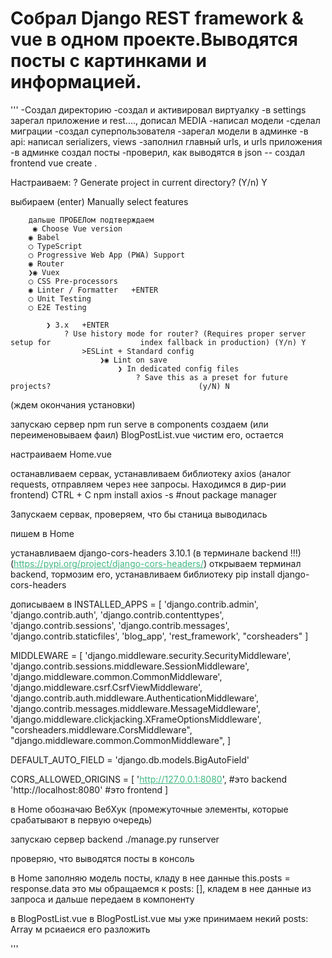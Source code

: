 # Собрал Django REST framework & vue в одном проекте.Выводятся посты с картинками и информацией.
'''
-Создал директорию
-создал и активировал виртуалку
-в settings зарегал приложение и rest...., дописал MEDIA
-написал модели
-сделал миграции
-создал суперпользователя
-зарегал модели в админке
-в api: написал serializers, views
-заполнил главный urls, и urls приложения
-в админке создал посты
-проверил, как выводятся в json
-- создал frontend
vue create .

Настраиваем:
? Generate project in current directory? (Y/n)  Y

выбираем (enter)
	Manually select features

		дальше ПРОБЕЛом подтверждаем
		 ◉ Choose Vue version
 		◉ Babel
 		◯ TypeScript
 		◯ Progressive Web App (PWA) Support
 		◉ Router
		❯◉ Vuex
 		◯ CSS Pre-processors
 		◉ Linter / Formatter   +ENTER
 		◯ Unit Testing
 		◯ E2E Testing

			❯ 3.x   +ENTER 
				? Use history mode for router? (Requires proper server setup for 					index fallback in production) (Y/n) Y
					>ESLint + Standard config
						❯◉ Lint on save
							❯ In dedicated config files  
								? Save this as a preset for future projects? 								 (y/N) N
(ждем окончания установки)

запускаю сервер
npm run serve
в components создаем (или переименовываем фаил) BlogPostList.vue
чистим его, остается
<template>
	<div class="post-list">
		<h1>Good afternoon</h1> 
	</div>
</template>

<script>
export default {
	name: 'BlogPostList',
	props: {
		posts: Array
	}
}
</script>

<!-- Add "scoped" attribute to limit CSS to this component only -->
<style scoped>
h3 {
	margin: 40px 0 0;
}
ul {
	list-style-type: none;
	padding: 0;
}
li {
	display: inline-block;
	margin: 0 10px;
}
a {
	color: #42b983;
}
</style>


настраиваем Home.vue
<template>
	<div class="home">
		<img alt="Vue logo" src="../assets/logo.png">
		<BlogPostList :posts='posts'/> # это передаю пропсы posts='posts'
	</div>
</template>

<script>
// @ is an alias to /src
import BlogPostList from '@/components/BlogPostList' #импортировали

export default {
	name: 'Home',
	components: {
		BlogPostList #зарегистрировали
	},
	data () {
		return { #здесь будут наши посты
		posts: []
		}
	},
	methods: {
		async getBlogPost () {
	
		}
	}
}
</script>

останавливаем сервак, устанавливаем библиотеку axios (аналог requests, отправляем через нее запросы. Находимся в дир-рии frontend)
CTRL + C
npm install axios -s   #nout package manager

Запускаем сервак, проверяем, что бы станица выводилась

пишем в Home
<template>
	<div class="home">
		<img alt="Vue logo" src="../assets/logo.png">
		<BlogPostList :posts='posts'/>
	</div>
</template>

<script>
// @ is an alias to /src
import BlogPostList from '@/components/BlogPostList'
import axios from 'axios'

export default {
	name: 'Home',
	components: {
		BlogPostList
	},
	data () {
		return {
			posts: []
		}
	},
	methods: {
		async getBlogPost () {
			try {
				const response = await axios.get('http://127.0.0.1:8000/api/') # скопировал со страницы, где выводятся все мои посты Blog Post List Api (backend в json)

				console.log(response.data)
			} catch (e) {
				console.log('error!')
			}
		}
	}
}
</script>



устанавливаем django-cors-headers 3.10.1 (в терминале backend !!!)
(https://pypi.org/project/django-cors-headers/)
	открываем терминал backend, тормозим его, устанавливаем библиотеку
pip install django-cors-headers

дописываем в 
INSTALLED_APPS = [
	'django.contrib.admin',
	'django.contrib.auth',
	'django.contrib.contenttypes',
	'django.contrib.sessions',
	'django.contrib.messages',
	'django.contrib.staticfiles',
	'blog_app',
	'rest_framework',
	"corsheaders"
]

MIDDLEWARE = [
	'django.middleware.security.SecurityMiddleware',
	'django.contrib.sessions.middleware.SessionMiddleware',
	'django.middleware.common.CommonMiddleware',
	'django.middleware.csrf.CsrfViewMiddleware',
	'django.contrib.auth.middleware.AuthenticationMiddleware',
	'django.contrib.messages.middleware.MessageMiddleware',
	'django.middleware.clickjacking.XFrameOptionsMiddleware',
	"corsheaders.middleware.CorsMiddleware",
	"django.middleware.common.CommonMiddleware",
]



DEFAULT_AUTO_FIELD = 'django.db.models.BigAutoField'

CORS_ALLOWED_ORIGINS = [
	'http://127.0.0.1:8080', #это backend
	'http://localhost:8080'  #это frontend
]


в Home обозначаю ВебХук (промежуточные элементы, которые срабатывают в первую очередь)
<template>
	<div class="home">
		<BlogPostList :posts='posts'/>
	</div>
</template>

<script>
// @ is an alias to /src
import BlogPostList from '@/components/BlogPostList.vue'
import axios from 'axios'

export default {
	name: 'Home',
	components: {
		BlogPostList
	},
	data () {
		return {
			posts: []
		}
	},
	methods: {
		async getBlogPost () {
			try {
				const response = await axios.get('http://127.0.0.1:8000/api/')
				console.log(response.data)
			} catch (e) {
				console.log('error!')
			}
		}
	},
	mounted () {
		this.getBlogPost()
	}
}
</script>



запускаю сервер backend
 ./manage.py runserver

проверяю, что выводятся посты в консоль


в Home заполняю модель посты, кладу в нее данные
this.posts = response.data это мы обращаемся к  posts: [], кладем в нее данные из запроса	 и дальше передаем в компоненту <BlogPostList :posts='posts'/>
			
<template>
	<div class="home">
		<BlogPostList :posts='posts'/>
	</div>
</template>

<script>
// @ is an alias to /src
import BlogPostList from '@/components/BlogPostList.vue'
import axios from 'axios'

export default {
	name: 'Home',
	components: {
		BlogPostList
	},
	data () {
		return {
			posts: []
		}
	},
methods: {
	async getBlogPost () {
		try {
			const response = await axios.get('http://127.0.0.1:8000/api/')
			// console.log(response.data)
			this.posts = response.data
		} catch (e) {
			console.log('error!')
		}
	}
},
  mounted () {
	this.getBlogPost()
  }
}
</script>


в BlogPostList.vue
в BlogPostList.vue мы уже принимаем некий posts: Array м рсиаеися его разложить
<template>
	<div class="post-list">
		<h1>Good afternoon</h1>
		<div class="post" v-for="post in posts" :key="post.id">
			<h3>{{ post.title }}</h3>
			<img :src="post.img" alt="">
			<div class="post-date">
				{{ post.updated_at}}
			</div>
		</div>
	</div>
</template>

<script>
export default {
	name: 'BlogPostList',
	props: {
			posts: Array
		}
	}
</script>

<!-- Add "scoped" attribute to limit CSS to this component only -->
<style scoped>
	.post {
		background-color: grey;
		bottom: 2px solid black;
		padding: 20px;
		margin: 20px;
	}
</style>
'''
